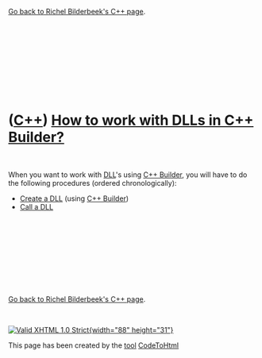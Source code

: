 

[Go back to Richel Bilderbeek's C++ page](Cpp.htm).

 

 

 

 

 

([C++](Cpp.htm)) [How to work with DLLs in C++ Builder?](CppBuilderDll.htm)
===========================================================================

 

When you want to work with [DLL](CppDll.htm)'s using [C++
Builder](CppBuilder.htm), you will have to do the following procedures
(ordered chronologically):

-   [Create a DLL](CppBuilderCreateDll.htm) (using [C++
    Builder](CppBuilder.htm))
-   [Call a DLL](CppBuilderCallDll.htm)

 

 

 

 

 

[Go back to Richel Bilderbeek's C++ page](Cpp.htm).



 

[![Valid XHTML 1.0 Strict](valid-xhtml10.png){width="88"
height="31"}](http://validator.w3.org/check?uri=referer)

This page has been created by the [tool](Tools.htm)
[CodeToHtml](ToolCodeToHtml.htm)
